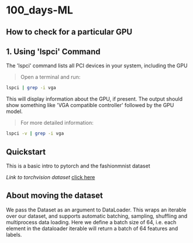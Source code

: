 # 100_days-ML

## How to check for a particular GPU

## 1. Using 'lspci' Command
The 'lspci' command lists all PCI devices in your system, including the GPU

> Open a terminal and run:
```bash
lspci | grep -i vga
```
This will display information about the GPU, if present. The output should show something like 'VGA compatible controller' followed by the GPU model.

> For more detailed information:
```bash
lspci -v | grep -i vga
```

## Quickstart
This is a basic intro to pytorch and the fashionmnist dataset

*Link to torchvision dataset*
[click here](https://pytorch.org/vision/stable/datasets.html)

## About moving the dataset
We pass the Dataset as an argument to DataLoader. This wraps an iterable over our dataset, and supports automatic batching, sampling, shuffling and multiprocess data loading. Here we define a batch size of 64, i.e. each element in the dataloader iterable will return a batch of 64 features and labels.